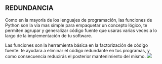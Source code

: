 ## REDUNDANCIA

Como en la mayoría de los lenguajes de programación, las funciones de Python son la vía mas simple para empaquetar un concepto lógico, te permiten agrupar y generalizar código fuente que usaras varias veces a lo largo de la implementación de tu software.

Las funciones son la herramienta básica en la factorización de código fuente: te ayudara a eliminar el código redundante en tus programas, y como consecuencia reducirás el posterior mantenimiento del mismo.
![](https://github.com/oslugr/Curso_Python_basico/blob/master/img/semaforo-rojo-redundante)